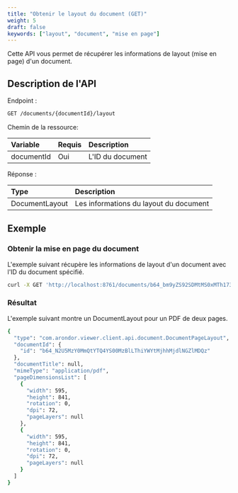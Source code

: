 ```yaml
---
title: "Obtenir le layout du document (GET)"
weight: 5
draft: false
keywords: ["layout", "document", "mise en page"]
---
```


Cette API vous permet de récupérer les informations de layout (mise en page) d'un document.

## Description de l'API

Endpoint :
```bash
GET /documents/{documentId}/layout
```


Chemin de la ressource:

| Variable   | Requis | Description       |
|:-----------|:-------|:------------------|
| documentId | Oui    | L'ID du document  |

Réponse :

| Type           | Description                            |
|:---------------|:---------------------------------------|
| DocumentLayout | Les informations du layout du document |

## Exemple

### Obtenir la mise en page du document

L'exemple suivant récupère les informations de layout d'un document avec 
l'ID du document spécifié.

```bash
curl -X GET 'http://localhost:8761/documents/b64_bm9yZS92SDMtMS0xMTh1735080237/layout'
```

### Résultat

L'exemple suivant montre un DocumentLayout pour un PDF de deux pages.

```bash
{
  "type": "com.arondor.viewer.client.api.document.DocumentPageLayout",
  "documentId": {
    "id": "b64_N2U5MzY0MmQtYTQ4YS00MzBlLThiYWYtMjhhMjdlNGZlMDQz"
  },
  "documentTitle": null,
  "mimeType": "application/pdf",
  "pageDimensionsList": [
    {
      "width": 595,
      "height": 841,
      "rotation": 0,
      "dpi": 72,
      "pageLayers": null
    },
    {
      "width": 595,
      "height": 841,
      "rotation": 0,
      "dpi": 72,
      "pageLayers": null
    }
  ]
}
```